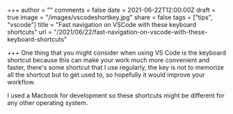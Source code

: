 +++
author = ""
comments = false
date = 2021-06-22T12:00:00Z
draft = true
image = "/images/vscodeshortkey.jpg"
share = false
tags = ["tips", "vscode"]
title = "Fast navigation on VSCode with these keyboard shortcuts"
url = "/2021/06/22/fast-navigation-on-vscode-with-these-keyboard-shortcuts"

+++
One thing that you might consider when using VS Code is the keyboard shortcut because this can make your work much more convenient and faster, there's some shortcut that I use regularly, the key is not to memorize all the shortcut but to get used to, so hopefully it would improve your workflow. 

I used a Macbook for development so these shortcuts might be different for any other operating system.